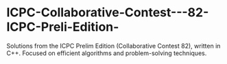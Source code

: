 # ICPC-Collaborative-Contest---82-ICPC-Preli-Edition-
Solutions from the ICPC Prelim Edition (Collaborative Contest 82), written in C++. Focused on efficient algorithms and problem-solving techniques.
